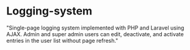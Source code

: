# Logging-system
"Single-page logging system implemented with PHP and Laravel using AJAX. Admin and super admin users can edit, deactivate, and activate entries in the user list without page refresh."
